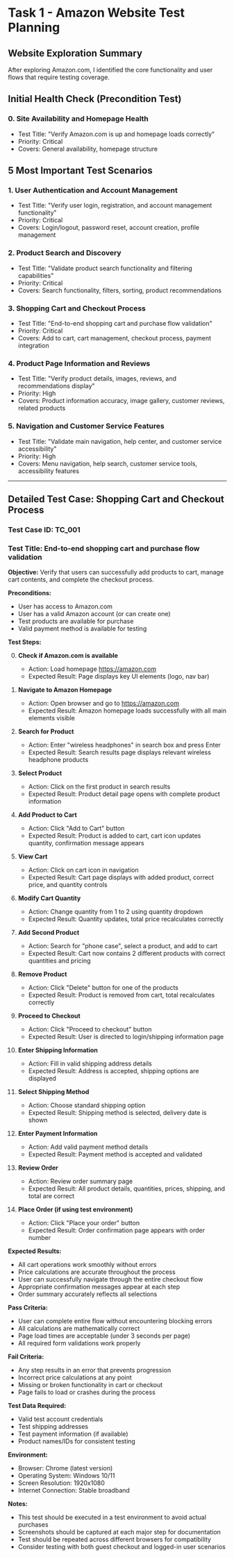 # Task 1 - Amazon Website Test Planning

## Website Exploration Summary
After exploring Amazon.com, I identified the core functionality and user flows that require testing coverage.

## Initial Health Check (Precondition Test)

### 0. **Site Availability and Homepage Health**
- Test Title: "Verify Amazon.com is up and homepage loads correctly"
- Priority: Critical
- Covers: General availability, homepage structure

## 5 Most Important Test Scenarios

### 1. **User Authentication and Account Management**
- Test Title: "Verify user login, registration, and account management functionality"
- Priority: Critical
- Covers: Login/logout, password reset, account creation, profile management

### 2. **Product Search and Discovery**
- Test Title: "Validate product search functionality and filtering capabilities"
- Priority: Critical
- Covers: Search functionality, filters, sorting, product recommendations

### 3. **Shopping Cart and Checkout Process**
- Test Title: "End-to-end shopping cart and purchase flow validation"
- Priority: Critical
- Covers: Add to cart, cart management, checkout process, payment integration

### 4. **Product Page Information and Reviews**
- Test Title: "Verify product details, images, reviews, and recommendations display"
- Priority: High
- Covers: Product information accuracy, image gallery, customer reviews, related products

### 5. **Navigation and Customer Service Features**
- Test Title: "Validate main navigation, help center, and customer service accessibility"
- Priority: High
- Covers: Menu navigation, help search, customer service tools, accessibility features

---

## Detailed Test Case: Shopping Cart and Checkout Process

### Test Case ID: TC_001
### Test Title: End-to-end shopping cart and purchase flow validation

**Objective:** 
Verify that users can successfully add products to cart, manage cart contents, and complete the checkout process.

**Preconditions:**
- User has access to Amazon.com
- User has a valid Amazon account (or can create one)
- Test products are available for purchase
- Valid payment method is available for testing

**Test Steps:**

0. **Check if Amazon.com is available**
   - Action: Load homepage https://amazon.com 
   - Expected Result: Page displays key UI elements (logo, nav bar)


1. **Navigate to Amazon Homepage**
   - Action: Open browser and go to https://amazon.com
   - Expected Result: Amazon homepage loads successfully with all main elements visible

2. **Search for Product**
   - Action: Enter "wireless headphones" in search box and press Enter
   - Expected Result: Search results page displays relevant wireless headphone products

3. **Select Product**
   - Action: Click on the first product in search results
   - Expected Result: Product detail page opens with complete product information

4. **Add Product to Cart**
   - Action: Click "Add to Cart" button
   - Expected Result: Product is added to cart, cart icon updates quantity, confirmation message appears

5. **View Cart**
   - Action: Click on cart icon in navigation
   - Expected Result: Cart page displays with added product, correct price, and quantity controls

6. **Modify Cart Quantity**
   - Action: Change quantity from 1 to 2 using quantity dropdown
   - Expected Result: Quantity updates, total price recalculates correctly

7. **Add Second Product**
   - Action: Search for "phone case", select a product, and add to cart
   - Expected Result: Cart now contains 2 different products with correct quantities and pricing

8. **Remove Product**
   - Action: Click "Delete" button for one of the products
   - Expected Result: Product is removed from cart, total recalculates correctly

9. **Proceed to Checkout**
   - Action: Click "Proceed to checkout" button
   - Expected Result: User is directed to login/shipping information page

10. **Enter Shipping Information**
    - Action: Fill in valid shipping address details
    - Expected Result: Address is accepted, shipping options are displayed

11. **Select Shipping Method**
    - Action: Choose standard shipping option
    - Expected Result: Shipping method is selected, delivery date is shown

12. **Enter Payment Information**
    - Action: Add valid payment method details
    - Expected Result: Payment method is accepted and validated

13. **Review Order**
    - Action: Review order summary page
    - Expected Result: All product details, quantities, prices, shipping, and total are correct

14. **Place Order (if using test environment)**
    - Action: Click "Place your order" button
    - Expected Result: Order confirmation page appears with order number

**Expected Results:**
- All cart operations work smoothly without errors
- Price calculations are accurate throughout the process
- User can successfully navigate through the entire checkout flow
- Appropriate confirmation messages appear at each step
- Order summary accurately reflects all selections

**Pass Criteria:**
- User can complete entire flow without encountering blocking errors
- All calculations are mathematically correct
- Page load times are acceptable (under 3 seconds per page)
- All required form validations work properly

**Fail Criteria:**
- Any step results in an error that prevents progression
- Incorrect price calculations at any point
- Missing or broken functionality in cart or checkout
- Page fails to load or crashes during the process

**Test Data Required:**
- Valid test account credentials
- Test shipping addresses
- Test payment information (if available)
- Product names/IDs for consistent testing

**Environment:**
- Browser: Chrome (latest version)
- Operating System: Windows 10/11
- Screen Resolution: 1920x1080
- Internet Connection: Stable broadband

**Notes:**
- This test should be executed in a test environment to avoid actual purchases
- Screenshots should be captured at each major step for documentation
- Test should be repeated across different browsers for compatibility
- Consider testing with both guest checkout and logged-in user scenarios